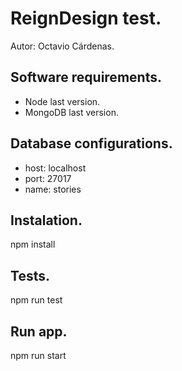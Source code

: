 # ReignDesign test.
Autor: Octavio Cárdenas.

## Software requirements. 

* Node last version.
* MongoDB last version.

## Database configurations.

* host: localhost
* port: 27017
* name: stories

## Instalation.

npm install

## Tests.

npm run test

## Run app.

npm run start
